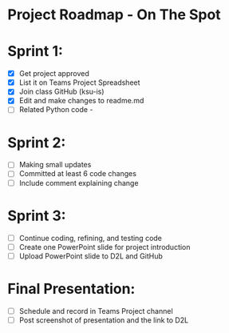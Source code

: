 # Project Roadmap - **On The Spot**
# Sprint 1:
- [x] Get project approved
- [x] List it on Teams Project Spreadsheet
- [x] Join class GitHub (ksu-is)
- [x] Edit and make changes to readme.md
- [ ] Related Python code - 

# Sprint 2:
- [ ] Making small updates
- [ ] Committed at least 6 code changes
- [ ] Include comment explaining change

# Sprint 3:
- [ ] Continue coding, refining, and testing code
- [ ] Create one PowerPoint slide for project introduction
- [ ] Upload PowerPoint slide to D2L and GitHub

# Final Presentation:
- [ ] Schedule and record in Teams Project channel
- [ ] Post screenshot of presentation and the link to D2L
